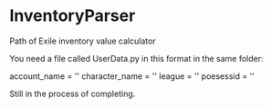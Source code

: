 # InventoryParser
Path of Exile inventory value calculator

You need a file called UserData.py in this format in the same folder:

account_name = ''
character_name = ''
league = ''
poesessid = ''


Still in the process of completing.
